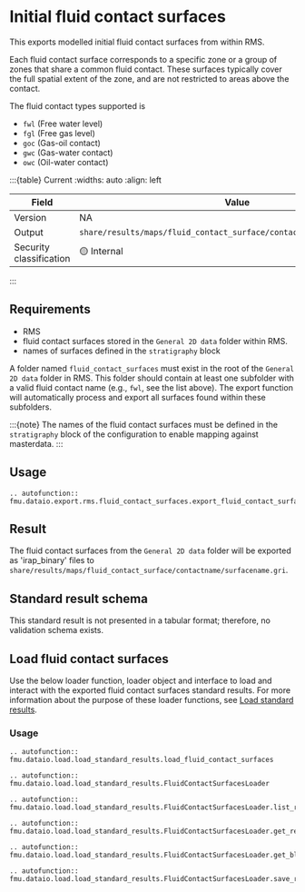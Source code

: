 # Initial fluid contact surfaces 

This exports modelled initial fluid contact surfaces from within RMS.

Each fluid contact surface corresponds to a specific zone or a group of zones 
that share a common fluid contact. These surfaces typically cover the full spatial
extent of the zone, and are not restricted to areas above the contact.

The fluid contact types supported is 
- `fwl` (Free water level)
- `fgl` (Free gas level)
- `goc` (Gas-oil contact)
- `gwc` (Gas-water contact)
- `owc` (Oil-water contact)


:::{table} Current
:widths: auto
:align: left

| Field | Value |
| --- | --- |
| Version | NA |
| Output | `share/results/maps/fluid_contact_surface/contactname/surfacename.gri` |
| Security classification | 🟡 Internal |
:::

## Requirements

- RMS
- fluid contact surfaces stored in the `General 2D data` folder within RMS.
- names of surfaces defined in the `stratigraphy` block

A folder named `fluid_contact_surfaces` must exist in the root of the `General 2D data`
folder in RMS. This folder should contain at least one subfolder with a valid fluid contact
name (e.g., `fwl`, see the list above). The export function will automatically process
and export all surfaces found within these subfolders.

:::{note}
The names of the fluid contact surfaces must be defined in the `stratigraphy` block of the
configuration to enable mapping against masterdata.
:::

## Usage

```{eval-rst}
.. autofunction:: fmu.dataio.export.rms.fluid_contact_surfaces.export_fluid_contact_surfaces
```

## Result

The fluid contact surfaces from the `General 2D data` folder will be exported as
'irap_binary' files to `share/results/maps/fluid_contact_surface/contactname/surfacename.gri`.


## Standard result schema

This standard result is not presented in a tabular format; therefore, no validation
schema exists.

## Load fluid contact surfaces
Use the below loader function, loader object and interface to load and interact with 
the exported fluid contact surfaces standard results. For more information about the
purpose of these loader functions, see
[Load standard results](../standard_results.md#load-standard-results).

### Usage
```{eval-rst}
.. autofunction:: fmu.dataio.load.load_standard_results.load_fluid_contact_surfaces
```

```{eval-rst}
.. autofunction:: fmu.dataio.load.load_standard_results.FluidContactSurfacesLoader
```

```{eval-rst}
.. autofunction:: fmu.dataio.load.load_standard_results.FluidContactSurfacesLoader.list_realizations
```

```{eval-rst}
.. autofunction:: fmu.dataio.load.load_standard_results.FluidContactSurfacesLoader.get_realization
```
 
```{eval-rst}
.. autofunction:: fmu.dataio.load.load_standard_results.FluidContactSurfacesLoader.get_blobs
```

```{eval-rst}
.. autofunction:: fmu.dataio.load.load_standard_results.FluidContactSurfacesLoader.save_realization
```